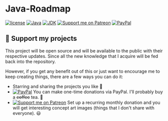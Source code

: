 # Java-Roadmap
[![license](https://img.shields.io/github/license/peaceiris/actions-gh-pages.svg)](https://github.com/Shvana/C-RoadMap/blob/master/LICENSE)
[![Java](https://img.shields.io/badge/Java-1.8.0-blue)](https://www.java.com/en/download/)
[![JDK](https://img.shields.io/badge/JDK-14.0.1-orange)](https://openjdk.java.net/projects/jdk/14/)
[![Support me on Patreon][badge_patreon]][patreon]  [![PayPal][badge_paypal]][paypal-donations]

## :sparkling_heart:  Support my projects

This project will be open source and will be available to the public with their respective updates. Since all the new knowledge that I acquire will be fed back into the repository.

However, if you get any benefit out of this or just want to encourage me to keep creating things, there are a few ways you can do it:
- Starring and sharing the projects you like :rocket:
- [![PayPal][badge_paypal]][paypal-donations] You can make one-time donations via PayPal. I'll probably buy a ~~coffee~~ tea. :tea:
- [![Support me on Patreon][badge_patreon]][patreon] Set up a recurring monthly donation and you will get interesting concept art images (things that I don't share with everyone). :smiley:


[badge_patreon]: https://ionicabizau.github.io/badges/patreon.svg
[patreon]: https://www.patreon.com/Shvana

[badge_paypal]: https://ionicabizau.github.io/badges/paypal.svg
[paypal-donations]: https://www.paypal.me/jonatanhuergo